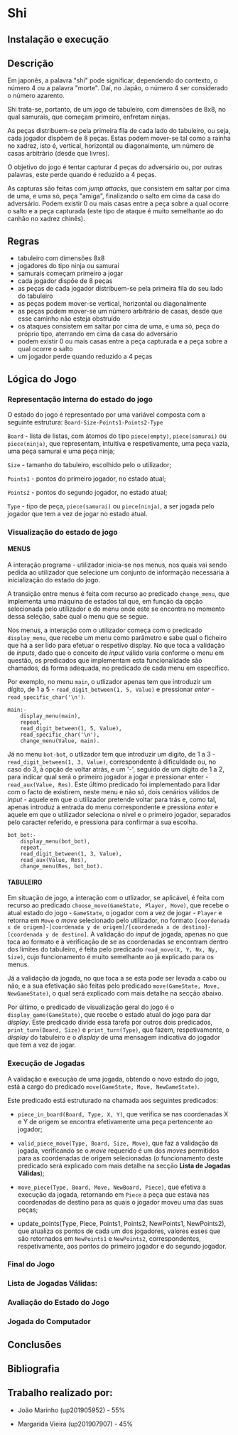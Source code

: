 # Shi

## Instalação e execução

## Descrição 

Em japonês, a palavra "shi" pode significar, dependendo do contexto, o número 4 ou a palavra "morte". Daí, no Japão, o número 4 ser considerado o número azarento. 

Shi trata-se, portanto, de um jogo de tabuleiro, com dimensões de 8x8, no qual samurais, que começam primeiro, enfretam ninjas.

As peças distribuem-se pela primeira fila de cada lado do tabuleiro, ou seja, cada jogador dispõem de 8 peças. Estas podem mover-se tal como a rainha no xadrez, isto é, vertical, horizontal ou diagonalmente, um número de casas arbitrário (desde que livres).

O objetivo do jogo é tentar capturar 4 peças do adversário ou, por outras palavras, este perde quando é reduzido a 4 peças.

As capturas são feitas com _jump attacks_, que consistem em saltar por cima de uma, e uma só, peça "amiga", finalizando o salto em cima da casa do adversário. Podem existir 0 ou mais casas entre a peça sobre a qual ocorre o salto e a peça capturada (este tipo de ataque é muito semelhante ao do canhão no xadrez chinês).

## Regras 

- tabuleiro com dimensões 8x8
- jogadores do tipo ninja ou samurai
- samurais começam primeiro a jogar
- cada jogador dispõe de 8 peças
- as peças de cada jogador distribuem-se pela primeira fila do seu lado do tabuleiro
- as peças podem mover-se vertical, horizontal ou diagonalmente
- as peças podem mover-se um número arbitrário de casas, desde que esse caminho não esteja obstruído
- os ataques consistem em saltar por cima de uma, e uma só, peça do próprio tipo, aterrando em cima da casa do adversário
- podem existir 0 ou mais casas entre a peça capturada e a peça sobre a qual ocorre o salto
- um jogador perde quando reduzido a 4 peças

## Lógica do Jogo

### Representação interna do estado do jogo

O estado do jogo é representado por uma variável composta com a seguinte estrutura: `Board-Size-Points1-Points2-Type`

`Board` - lista de listas, com átomos do tipo `piece(empty)`, `piece(samurai)` ou `piece(ninja)`, que representam, intuitiva e respetivamente, uma peça vazia, uma peça samurai e uma peça ninja;

`Size` - tamanho do tabuleiro, escolhido pelo o utilizador;

`Points1` - pontos do primeiro jogador, no estado atual;

`Points2` - pontos do segundo jogador, no estado atual;

`Type` - tipo de peça, `piece(samurai)` ou `piece(ninja)`, a ser jogada pelo jogador que tem a vez de jogar no estado atual.

### Visualização do estado de jogo

#### MENUS

A interação programa - utilizador inicia-se nos menus, nos quais vai sendo pedida ao utilizador que selecione um conjunto de informação necessária à inicialização do estado do jogo.

A transição entre menus é feita com recurso ao predicado `change_menu`, que implementa uma máquina de estados tal que, em função da opção selecionada pelo utilizador e do menu onde este se encontra no momento dessa seleção, sabe qual o menu que se segue.

Nos menus, a interação com o utilizador começa com o predicado `display_menu`, que recebe um menu como parâmetro e sabe qual o ficheiro que há a ser lido para efetuar o respetivo display. No que toca a validação de _inputs_, dado que o conceito de _input_ válido varia conforme o menu em questão, os predicados que implementam esta funcionalidade são chamados, da forma adequada, no predicado de cada menu em específico.

Por exemplo, no menu `main`, o utlizador apenas tem que introduzir um dígito, de 1 a 5 - `read_digit_between(1, 5, Value)` e pressionar _enter_ - `read_specific_char('\n')`.

~~~
main:-
    display_menu(main),
    repeat,
    read_digit_between(1, 5, Value),
    read_specific_char('\n'),
    change_menu(Value, main).
~~~

Já no menu `bot-bot`, o utlizador tem que introduzir um dígito, de 1 a 3 - `read_digit_between(1, 3, Value)`, correspondente à dificuldade ou, no caso do 3, à opção de voltar atrás, e um '-', seguido de um dígito de 1 a 2, para indicar qual será o primeiro jogador a jogar e pressionar enter - `read_aux(Value, Res)`. Este último predicado foi implementado para lidar com o facto de existirem, neste menu e não só, dois cenários válidos de _input_ - aquele em que o utilizador pretende voltar para trás e, como tal, apenas introduz a entrada do menu correspondente e pressiona _enter_ e aquele em que o utilizador seleciona o nível e o primeiro jogador, separados pelo caracter referido, e pressiona 
 para confirmar a sua escolha.

~~~
bot_bot:-
    display_menu(bot_bot),
    repeat,
    read_digit_between(1, 3, Value),
    read_aux(Value, Res),
    change_menu(Res, bot_bot).
~~~

#### TABULEIRO

Em situação de jogo, a interação com o utlizador, se aplicável, é feita com recurso ao predicado `choose_move(GameState, Player, Move)`, que recebe o atual estado do jogo - `GameState`, o jogador com a vez de jogar - `Player` e retorna em `Move` o _move_ selecionado pelo utilizador, no formato `[coordenada x de origem]-[coordenada y de origem]/[coordenada x de destino]-[coordenada y de destino]`. A validação do _input_ de jogada, apenas no que toca ao formato e à verificação de se as coordenadas se encontram dentro dos limites do tabuleiro, é feita pelo predicado `read_move(X, Y, Nx, Ny, Size)`, cujo funcionamento é muito semelhante ao já explicado para os menus.

Já a validação da jogada, no que toca a se esta pode ser levada a cabo ou não, e a sua efetivação são feitas pelo predicado `move(GameState, Move, NewGameState)`, o qual será explicado com mais detalhe na secção abaixo.

Por último, o predicado de visualização geral do jogo é o `display_game(GameState)`, que recebe o estado atual do jogo para dar _display_. Este predicado divide essa tarefa por outros dois predicados, `print_turn(Board, Size)` e `print_turn(Type)`, que fazem, respetivamente, o _display_ do tabuleiro e o _display_ de uma mensagem indicativa do jogador que tem a vez de jogar.

### Execução de Jogadas

A validação e execução de uma jogada, obtendo o novo estado do jogo, está a cargo do predicado `move(GameState, Move, NewGameState)`.

Este predicado está estruturado na chamada aos seguintes predicados:

  - `piece_in_board(Board, Type, X, Y)`, que verifica se nas coordenadas X e Y de origem se encontra efetivamente uma peça pertencente ao jogador;

  - `valid_piece_move(Type, Board, Size, Move)`, que faz a validação da jogada, verificando se o _move_ requerido é um dos _moves_ permitidos para as coordenadas de origem selecionadas (o funcionamento deste predicado será explicado com mais detalhe na secção **Lista de Jogadas Válidas**);

  - `move_piece(Type, Board, Move, NewBoard, Piece)`, que efetiva a execução da jogada, retornando em `Piece` a peça que estava nas coordenadas de destino para as quais o jogador moveu uma das suas peças;

  - update_points(Type, Piece, Points1, Points2, NewPoints1, NewPoints2), que atualiza os pontos de cada um dos jogadores, valores esses que são retornados em `NewPoints1` e `NewPoints2`, correspondentes, respetivamente, aos pontos do primeiro jogador e do segundo jogador.

### Final do Jogo



### Lista de Jogadas Válidas:

### Avaliação do Estado do Jogo

### Jogada do Computador

## Conclusões

## Bibliografia

## Trabalho realizado por:

- João Marinho (up201905952) - 55%

- Margarida Vieira (up201907907) - 45%
